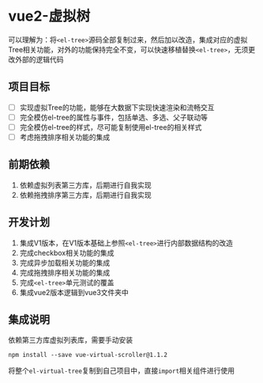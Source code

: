# vue2-虚拟树

可以理解为：将`<el-tree>`源码全部复制过来，然后加以改造，集成对应的虚拟Tree相关功能，对外的功能保持完全不变，可以快速移植替换`<el-tree>`，无须更改外部的逻辑代码

## 项目目标
-[ ] 实现虚拟Tree的功能，能够在大数据下实现快速渲染和流畅交互
-[ ] 完全模仿el-tree的属性与事件，包括单选、多选、父子联动等
-[ ] 完全模仿el-tree的样式，尽可能复制使用el-tree的相关样式
-[ ] 考虑拖拽排序相关功能的集成

## 前期依赖
1. 依赖虚拟列表第三方库，后期进行自我实现
2. 依赖拖拽排序第三方库，后期进行自我实现


## 开发计划

1. 集成V1版本，在V1版本基础上参照`<el-tree>`进行内部数据结构的改造
2. 完成checkbox相关功能的集成
3. 完成异步加载相关功能的集成
4. 完成拖拽排序相关功能的集成
5. 完成`<el-tree>`单元测试的覆盖 
6. 集成vue2版本逻辑到vue3文件夹中


## 集成说明

依赖第三方库虚拟列表库，需要手动安装

```shell
npm install --save vue-virtual-scroller@1.1.2
```



将整个`el-virtual-tree`复制到自己项目中，直接`import`相关组件进行使用
